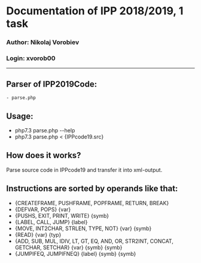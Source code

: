 Documentation of IPP 2018/2019, 1 task 
======================================
### Author: Nikolaj Vorobiev
### Login: xvorob00
--------------------------------------
## Parser of IPP2019Code: 
    - parse.php
## Usage: 
  - php7.3 parse.php --help
  - php7.3 parse.php < {IPPcode19.src}
## How does it works?
  Parse source code in IPPcode19 and transfer it into xml-output.
## Instructions are sorted by operands like that:
  + {CREATEFRAME, PUSHFRAME, POPFRAME, RETURN, BREAK}
  + {DEFVAR, POPS} {var}
  + {PUSHS, EXIT, PRINT, WRITE} {symb}
  + {LABEL, CALL, JUMP} {label}
  + {MOVE, INT2CHAR, STRLEN, TYPE, NOT} {var} {symb}
  + {READ} {var} {typ}
  + {ADD, SUB, MUL, IDIV, LT, GT, EQ, AND, OR, STR2INT, CONCAT, GETCHAR, SETCHAR} {var} {symb} {symb}
  + {JUMPIFEQ, JUMPIFNEQ} {label} {symb} {symb}
